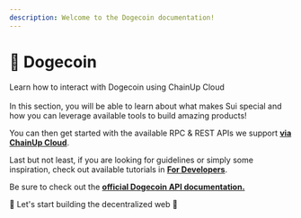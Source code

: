 ```yaml
---
description: Welcome to the Dogecoin documentation!
---
```


# 🚨 Dogecoin

Learn how to interact with Dogecoin using ChainUp Cloud\
\
In this section, you will be able to learn about what makes Sui special and how you can leverage available tools to build amazing products!

You can then get started with the available RPC & REST APIs we support [**via ChainUp Cloud**](https://app.chainupcloud.com/login).

Last but not least, if you are looking for guidelines or simply some inspiration, check out available tutorials in [**For Developers**](../../introduction/for-developers/use-blockchain-api.md).

Be sure to check out the [**official Dogecoin API documentation.**](https://docs.dogechain.dog/docs/get-started/json-rpc-commands)

🚀 Let's start building the decentralized web 🚀
